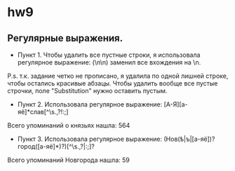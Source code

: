 # hw9
## Регулярные выражения.
* Пункт 1.
Чтобы удалить все пустные строки, я использовала регулярное выражение: (\n\n) заменил все вхождения на \n.

P.s. т.к. задание четко не прописано, я удалила по одной лишней строке, чтобы остались красивые абзацы. Чтобы удалить вообще все пустые строчки, поле "Substitution" нужно оставить пустым. 
* Пункт 2.
Использовала регулярное выражение: [А-Я][а-яё]*слав[^\s.,\?!:;] 

Всего упоминаний о князьях нашла: 564
* Пункт 3.
Использовала регулярное выражение: (Нов(ѣ|ъ|[а-яё])?город([а-яё]*)?)[^\s.,\?|:;]?

Всего упоминаний Новгорода нашла: 59
